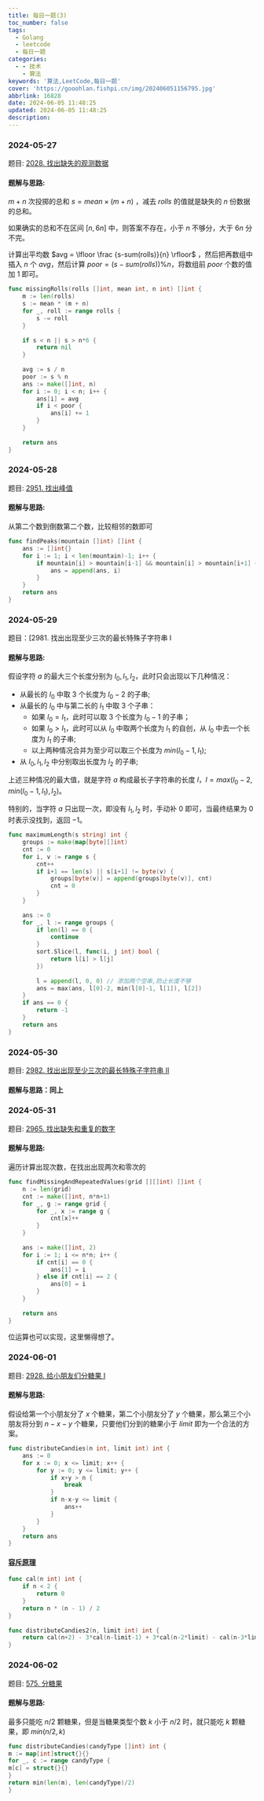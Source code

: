 ```yaml
---
title: 每日一题(3)
toc_number: false
tags:
  - Golang
  - leetcode
  - 每日一题
categories:
  - - 技术
    - 算法
keywords: '算法,LeetCode,每日一题'
cover: 'https://gooohlan.fishpi.cn/img/202406051156795.jpg'
abbrlink: 16828
date: 2024-06-05 11:48:25
updated: 2024-06-05 11:48:25
description:
---
```


### 2024-05-27

题目: [2028. 找出缺失的观测数据](https://leetcode.cn/problems/find-missing-observations/)

#### 题解与思路:

$m+n$ 次投掷的总和 $s = mean \times (m+n)$ ，减去 $rolls$ 的值就是缺失的 $n$ 份数据的总和。

如果确实的总和不在区间 $[n, 6n]$ 中，则答案不存在，小于 $n$ 不够分，大于 $6n$ 分不完。

计算出平均数 $avg = \lfloor \frac {s-sum(rolls)}{n} \rfloor$ ，然后把再数组中插入 $n$ 个 $avg$，然后计算 $poor = (s-sum(rolls)) \% n$，将数组前 $poor$ 个数的值加 $1$ 即可。

```go
func missingRolls(rolls []int, mean int, n int) []int {  
    m := len(rolls)  
    s := mean * (m + n)  
    for _, roll := range rolls {  
        s -= roll  
    }  
      
    if s < n || s > n*6 {  
        return nil  
    }  
      
    avg := s / n  
    poor := s % n  
    ans := make([]int, n)  
    for i := 0; i < n; i++ {  
        ans[i] = avg  
        if i < poor {  
            ans[i] += 1  
        }  
    }  
      
    return ans  
}
```



### 2024-05-28

题目: [2951. 找出峰值](https://leetcode.cn/problems/find-the-peaks/)

#### 题解与思路:

从第二个数到倒数第二个数，比较相邻的数即可

```go
func findPeaks(mountain []int) []int {  
    ans := []int{}  
    for i := 1; i < len(mountain)-1; i++ {  
        if mountain[i] > mountain[i-1] && mountain[i] > mountain[i+1] {  
            ans = append(ans, i)  
        }  
    }  
    return ans  
}
```



### 2024-05-29

题目：[2981. 找出出现至少三次的最长特殊子字符串 I

#### 题解与思路:

假设字符 $a$ 的最大三个长度分别为 $l_0,l_1,l_2$，此时只会出现以下几种情况：

- 从最长的 $l_0$ 中取 $3$ 个长度为 $l_0-2$ 的子串;
- 从最长的 $l_0$ 中与第二长的 $l_1$ 中取 $3$ 个子串：
    - 如果 $l_0=l_1$，此时可以取 $3$ 个长度为 $l_0-1$ 的子串；
    - 如果 $l_0>l_1$，此时可以从 $l_0$ 中取两个长度为 $l_1$ 的自创，从 $l_0$ 中去一个长度为 $l_1$ 的子串;
    - 以上两种情况合并为至少可以取三个长度为 $min(l_0-1,l_1)$;
- 从 $l_0,l_1,l_2$ 中分别取出长度为 $l_2$ 的子串;

上述三种情况的最大值，就是字符 $a$ 构成最长子字符串的长度 $l$，$l=max(l_0-2, min(l_0-1,l_1), l_2)$。

特别的，当字符 $a$ 只出现一次，即没有 $l_1,l_2$ 时，手动补 $0$ 即可，当最终结果为 $0$ 时表示没找到，返回 $-1$。

```go
func maximumLength(s string) int {  
    groups := make(map[byte][]int)  
    cnt := 0  
    for i, v := range s {  
        cnt++  
        if i+1 == len(s) || s[i+1] != byte(v) {  
            groups[byte(v)] = append(groups[byte(v)], cnt)  
            cnt = 0  
        }  
    }  
      
    ans := 0  
    for _, l := range groups {  
        if len(l) == 0 {  
            continue  
        }  
        sort.Slice(l, func(i, j int) bool {  
            return l[i] > l[j]  
        })  
          
        l = append(l, 0, 0) // 添加两个空串,防止长度不够  
        ans = max(ans, l[0]-2, min(l[0]-1, l[1]), l[2])  
    }  
    if ans == 0 {  
        return -1  
    }  
    return ans  
}
```



### 2024-05-30

题目: [2982. 找出出现至少三次的最长特殊子字符串 II](https://leetcode.cn/problems/find-longest-special-substring-that-occurs-thrice-ii/)

#### 题解与思路：同上

### 2024-05-31

题目: [2965. 找出缺失和重复的数字](https://leetcode.cn/problems/find-missing-and-repeated-values/)

#### 题解与思路:

遍历计算出现次数，在找出出现两次和零次的

```go
func findMissingAndRepeatedValues(grid [][]int) []int {  
    n := len(grid)  
    cnt := make([]int, n*n+1)  
    for _, g := range grid {  
        for _, x := range g {  
            cnt[x]++  
        }  
    }  
      
    ans := make([]int, 2)  
    for i := 1; i <= n*n; i++ {  
        if cnt[i] == 0 {  
            ans[1] = i  
        } else if cnt[i] == 2 {  
            ans[0] = i  
        }  
    }  
      
    return ans  
}
```

位运算也可以实现，这里懒得想了。



### 2024-06-01

题目: [2928. 给小朋友们分糖果 I](https://leetcode.cn/problems/distribute-candies-among-children-i/)

#### 题解与思路:

假设给第一个小朋友分了 $x$ 个糖果，第二个小朋友分了 $y$ 个糖果，那么第三个小朋友将分到 $n-x-y$ 个糖果，只要他们分到的糖果小于 $limit$ 即为一个合法的方案。

```go
func distributeCandies(n int, limit int) int {  
    ans := 0  
    for x := 0; x <= limit; x++ {  
        for y := 0; y <= limit; y++ {  
            if x+y > n {  
                break  
            }  
            if n-x-y <= limit {  
                ans++  
            }  
        }  
    }  
    return ans  
}
```



#### [容斥原理](https://leetcode.cn/problems/distribute-candies-among-children-i/solutions/2522970/o1-rong-chi-yuan-li-pythonjavacgo-by-end-smj5/)

```go
func cal(n int) int {  
    if n < 2 {  
        return 0  
    }  
    return n * (n - 1) / 2  
}  
  
func distributeCandies2(n, limit int) int {  
    return cal(n+2) - 3*cal(n-limit-1) + 3*cal(n-2*limit) - cal(n-3*limit-1)  
}
```



### 2024-06-02

题目: [575. 分糖果](https://leetcode.cn/problems/distribute-candies/)

#### 题解与思路:

最多只能吃 $n/2$ 颗糖果，但是当糖果类型个数 $k$ 小于 $n/2$ 时，就只能吃 $k$ 颗糖果，即 $min(n/2, k)$

```go
func distributeCandies(candyType []int) int {
m := map[int]struct{}{}
for _, c := range candyType {
m[c] = struct{}{}
}
return min(len(m), len(candyType)/2)
}
```
